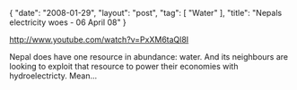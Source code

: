 {
   "date": "2008-01-29",
   "layout": "post",
   "tag": [
      "Water"
   ],
   "title": "Nepals electricity woes - 06 April 08"
}

http://www.youtube.com/watch?v=PxXM6taQl8I  

Nepal does have one resource in abundance: water. And its neighbours are looking to exploit that resource to power their economies with hydroelectricty. Mean...